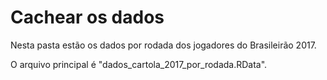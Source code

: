 # Cachear os dados

Nesta pasta estão os dados por rodada dos jogadores do Brasileirão 2017. 

O arquivo principal é "dados_cartola_2017_por_rodada.RData".